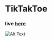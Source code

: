 # TikTakToe
### live [here](http://tictactoe-sockets.herokuapp.com/)
![Alt Text](https://s6.gifyu.com/images/ezgif-5-09f3609dc39a.gif)
